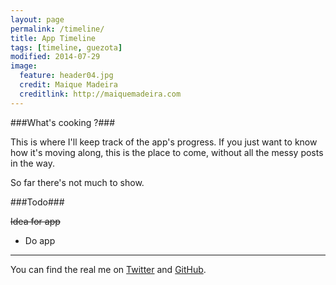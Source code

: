 ```yaml
---
layout: page
permalink: /timeline/
title: App Timeline
tags: [timeline, guezota]
modified: 2014-07-29
image:
  feature: header04.jpg
  credit: Maique Madeira
  creditlink: http://maiquemadeira.com
---
```


###What's cooking ?###

This is where I'll keep track of the app's progress. If you just want to know how it's moving along, this is the place to come, without all the messy posts in the way.  

So far there's not much to show.  

###Todo###

~~Idea for app~~
- Do app




----

You can find the real me on [Twitter](https://twitter.com/maique) and [GitHub](https://github.com/maique).
